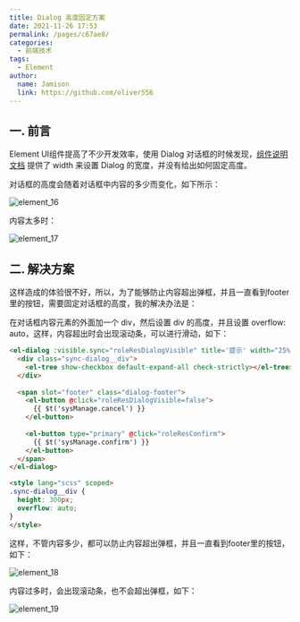 ```yaml
---
title: Dialog 高度固定方案
date: 2021-11-26 17:53
permalink: /pages/c67ae8/
categories:
  - 前端技术
tags:
  - Element
author:
  name: Jamison
  link: https://github.com/oliver556
---
```


## 一. 前言

Element UI组件提高了不少开发效率，使用 Dialog 对话框的时候发现，[组件说明文档](https://element.eleme.cn/#/zh-CN/component/dialog) 提供了 width 来设置 Dialog 的宽度，并没有给出如何固定高度。

对话框的高度会随着对话框中内容的多少而变化，如下所示：

![element_16](https://fastly.jsdelivr.net/gh/oliver556/image-hosting@master/20220109/element_16.5wcuyg72tno0.jpg)

内容太多时：

![element_17](https://fastly.jsdelivr.net/gh/oliver556/image-hosting@master/20220109/element_17.4m9u8irdq360.jpg)

## 二. 解决方案
这样造成的体验很不好，所以，为了能够防止内容超出弹框，并且一直看到footer里的按钮，需要固定对话框的高度，我的解决办法是：

在对话框内容元素的外面加一个 div，然后设置 div 的高度，并且设置 overflow: auto，这样，内容超出时会出现滚动条，可以进行滑动，如下：

```html
<el-dialog :visible.sync="roleResDialogVisible" title='提示' width="25%" center>
  <div class="sync-dialog__div">
    <el-tree show-checkbox default-expand-all check-strictly></el-tree>
  </div>
  
  <span slot="footer" class="dialog-footer">
    <el-button @click="roleResDialogVisible=false">
      {{ $t('sysManage.cancel') }}
    </el-button>
      
    <el-button type="primary" @click="roleResConfirm">
      {{ $t('sysManage.confirm') }}
    </el-button>
  </span>      
</el-dialog>

<style lang="scss" scoped>           
.sync-dialog__div {
  height: 300px;
  overflow: auto;
}
</style>
```

这样，不管内容多少，都可以防止内容超出弹框，并且一直看到footer里的按钮，如下：

![element_18](https://fastly.jsdelivr.net/gh/oliver556/image-hosting@master/20220109/element_18.1v166vw4yc3k.jpg)

内容过多时，会出现滚动条，也不会超出弹框，如下：

![element_19](https://fastly.jsdelivr.net/gh/oliver556/image-hosting@master/20220109/element_19.4qoyh89uyec0.jpg)
